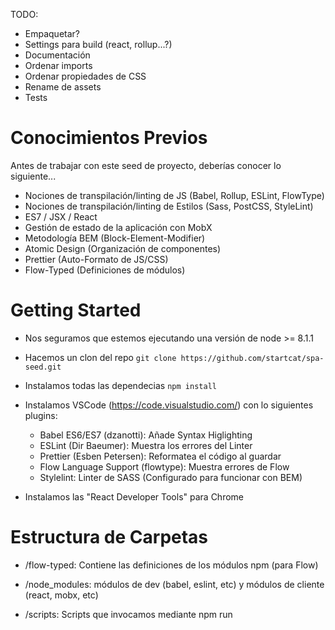 TODO:

* Empaquetar?
* Settings para build (react, rollup...?)
* Documentación
* Ordenar imports
* Ordenar propiedades de CSS
* Rename de assets
* Tests

# Conocimientos Previos

Antes de trabajar con este seed de proyecto, deberías conocer lo siguiente...

* Nociones de transpilación/linting de JS (Babel, Rollup, ESLint, FlowType)
* Nociones de transpilación/linting de Estilos (Sass, PostCSS, StyleLint)
* ES7 / JSX / React
* Gestión de estado de la aplicación con MobX
* Metodología BEM (Block-Element-Modifier)
* Atomic Design (Organización de componentes)
* Prettier (Auto-Formato de JS/CSS)
* Flow-Typed (Definiciones de módulos)

# Getting Started

* Nos seguramos que estemos ejecutando una versión de node >= 8.1.1
* Hacemos un clon del repo `git clone https://github.com/startcat/spa-seed.git`
* Instalamos todas las dependecias `npm install`
* Instalamos VSCode (https://code.visualstudio.com/) con lo siguientes plugins:

    * Babel ES6/ES7 (dzanotti): Añade Syntax Higlighting
    * ESLint (Dir Baeumer): Muestra los errores del Linter
    * Prettier (Esben Petersen): Reformatea el código al guardar
    * Flow Language Support (flowtype): Muestra errores de Flow
    * Stylelint: Linter de SASS (Configurado para funcionar con BEM)

* Instalamos las "React Developer Tools" para Chrome

# Estructura de Carpetas

* /flow-typed: Contiene las definiciones de los módulos npm (para Flow)
* /node_modules: módulos de dev (babel, eslint, etc) y módulos de cliente (react, mobx, etc)
* /scripts: Scripts que invocamos mediante npm run <script>
* /.babelrc: Configuración de Babel que se usa en los scripts de build/watch y plugin de VS
* /.eslintrc: Configuración de ESLint que se usa en los scripts de build/watch y plugin de VS
* /.flowconfig: Configuración de Flow que se usa en los scripts de build/watch y plugin de VS
* /.stylelint: Configuración de Stylelint que se usa en los scripts de build/watch y plugin de VS
* /src: Código del site. javascript, estilos, etc. Todo está en src

    * /src/assets: Contenido estático del site. Se copian tal cual en /build
    * /src/components: Componentes de React, siguiendo la estructura impuesta por Atomic Design

# Naming / Convenviones

* Todos los componentes devuelven un único <div> que tiene como className "[p/t/o/m/a]-[componentName]"
* Todos los nombres de los archivos, así como de los classNames se forman usando camelCase y comienzan    con minus.
* Los guiones y subguiones los usamos únicamente para generar la nomenclatura BEM
* Las páginas son las únicas que hacen de "observers" del estado
* Los componentes se pueden organizar en subcarpetas: Por ejemplo todas las páginas relativas al login      como signIn, reset, forgot... podemos meterlos en /pages/login/
* Todos los componentes son funcionales, excepto cuando necesitemos state o refs
* Siempre usamos await/async
* Todos los cambios en el stado se hacen desde "actions"
* Sobre el Store solo hacemos lecturas del estado
* Todo el asincronismo lo tratamos con async/await


# FAQ

## ¿Como añado una imagen o cualquier otro recurso estático?

Créalo en la carpeta /src/assets. El script de watch/build se encargará de copiarlo en /build

## He instalado un nuevo paquete y flow lanza un error del tipo Required module not found

Seguramente te falta hacer un `flow-typed install` para que se descarguen sus definiciones.
Si falla, prueba a hacer una búsqueda en google del archivo de definición del módulo: por ejemplo, flow-typed falla al instalar mobx@3.1.1 pero si copio el contenido de definición que hay en el repo de mobx directamente en /flow-typed/npm/mobx_vx.x.x.js funciona OK.
En caso de no existia una definición para ese paquete siempre puedes crearo tu mismo.

## El rollup tarda mucho la primera vez

Es normal, la primera vez se hacen muchas cosas que luego quedan cacheadas. El proceso de "build"
completo despues de la primera vez debería ser siempre inferior a un segundo.

## Como se si la versión que estoy viendo está optimizada para producción

El plugin de React Dev Tools de Chrome te dirá si React está funcionando en modo producción.

## RollUp no puede hacer un namedImport porque el módulo no lo soporta (tipo mobx-react)

Tienes que añadir los namedExports en la configuración de rollup